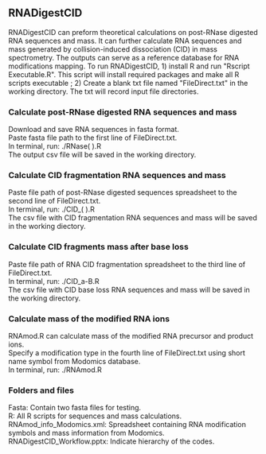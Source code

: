 ## RNADigestCID
RNADigestCID can preform theoretical calculations on post-RNase digested RNA sequences and mass. It can further calculate RNA sequences and mass generated by collision-induced dissociation (CID) in mass spectrometry. The outputs can serve as a reference database for RNA modifications mapping. To run RNADigestCID, 1) install R and run "Rscript Executable.R". This script will install required packages and make all R scripts executable ; 2) Create a blank txt file named "FileDirect.txt" in the working directory. The txt will record input file directories.

### Calculate post-RNase digested RNA sequences and mass
Download and save RNA sequences in fasta format.
<br /> Paste fasta file path to the first line of FileDirect.txt.
<br /> In terminal, run: ./RNase( ).R
<br /> The output csv file will be saved in the working directory.

### Calculate CID fragmentation RNA sequences and mass
Paste file path of post-RNase digested sequences spreadsheet to the second line of FileDirect.txt.
<br /> In terminal, run: ./CID_( ).R
<br /> The csv file with CID fragmentation RNA sequences and mass will be saved in the working diectory.

### Calculate CID fragments mass after base loss
Paste file path of RNA CID fragmentation spreadsheet to the third line of FileDirect.txt.
<br /> In terminal, run: ./CID_a-B.R
<br /> The csv file with CID base loss RNA sequences and mass will be saved in the working directory.

### Calculate mass of the modified RNA ions
RNAmod.R can calculate mass of the modified RNA precursor and product ions.
<br /> Specify a modification type in the fourth line of FileDirect.txt using short name symbol from Modomics database.
<br /> In terminal, run: ./RNAmod.R

### Folders and files
Fasta: Contain two fasta files for testing.
<br /> R: All R scripts for sequences and mass calculations.
<br /> RNAmod_info_Modomics.xml: Spreadsheet containing RNA modification symbols and mass information from Modomics.
<br /> RNADigestCID_Workflow.pptx: Indicate hierarchy of the codes.
